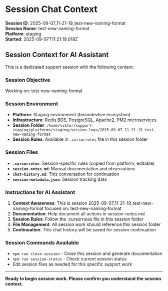 # Session Chat Context

**Session ID**: 2025-09-07_11-21-19_test-new-naming-format  
**Session Name**: test-new-naming-format  
**Platform**: staging  
**Started**: 2025-09-07T11:21:19.018Z

## Session Context for AI Assistant

This is a dedicated support session with the following context:

### Session Objective
Working on: test-new-naming-format

### Session Environment
- **Platform**: Staging environment (beamdevlive ecosystem)
- **Infrastructure**: Redis BDS, PostgreSQL, Apache2, PM2 microservices
- **Session Folder**: `/home/viktor/support-staging/platforms/staging/session-logs/2025-09-07_11-21-19_test-new-naming-format`
- **Session Rules**: Available in `.cursorrules` file in this session folder

### Session Files
- **`.cursorrules`**: Session-specific rules (copied from platform, editable)
- **`session-notes.md`**: Manual documentation and observations
- **`chat-history.md`**: This conversation for continuation
- **`session-metadata.json`**: Session tracking data

### Instructions for AI Assistant
1. **Context Awareness**: This is session 2025-09-07_11-21-19_test-new-naming-format focused on: test-new-naming-format
2. **Documentation**: Help document all actions in session-notes.md
3. **Session Rules**: Follow the .cursorrules file in this session folder
4. **File Management**: All session work should reference this session folder
5. **Continuation**: This chat history will be saved for session continuation

### Session Commands Available
- `npm run close-session` - Close this session and generate documentation
- `npm run session-status` - Check current session status
- Edit session files as needed for this specific support work

---
**Ready to begin session work. Please confirm you understand the session context.**
